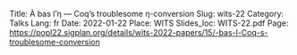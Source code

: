 Title: À bas l’η — Coq’s troublesome η-conversion
Slug: wits-22
Category: Talks
Lang: fr
Date: 2022-01-22
Place: WITS
Slides_loc: WITS-22.pdf
Page: https://popl22.sigplan.org/details/wits-2022-papers/15/-bas-l-Coq-s-troublesome-conversion